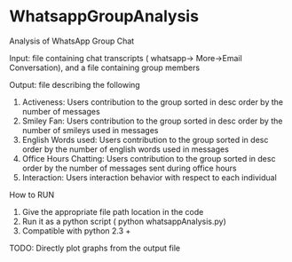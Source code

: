 WhatsappGroupAnalysis
=====================

Analysis of WhatsApp Group Chat


Input: file containing chat transcripts ( whatsapp-> More->Email Conversation), and a file containing group members 

Output: file describing the following

1. Activeness: Users contribution to the group sorted in desc order by the number of messages
2. Smiley Fan: Users contribution to the group sorted in desc order by the number of smileys used in messages
3. English Words used: Users contribution to the group sorted in desc order by the number of english words used in messages
4. Office Hours Chatting: Users contribution to the group sorted in desc order by the number of messages sent during office hours
5. Interaction: Users interaction behavior with respect to each individual



How to RUN
1. Give the appropriate file path location in the code
2. Run it as a python script ( python whatsappAnalysis.py)
3. Compatible with python 2.3 +


TODO:
Directly plot graphs from the output file
